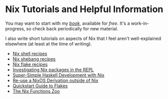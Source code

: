 # Nix Tutorials and Helpful Information

You may want to start with my [*book*](https://mhwombat.codeberg.page/nix-book/),
available for _free_.
It's a work-in-progress, so check back periodically for new material.

I also write short tutorials on aspects of Nix that I feel aren't well-explained elsewhere
(at least at the time of writing).

- [Nix shell recipes](https://mhwombat.codeberg.page/nix-book/#_nix_shell_recipes)
- [Nix shebang recipes](https://mhwombat.codeberg.page/nix-book/#_nix_shell_shebangs)
- [Nix flake recipes](flake-recipes.md)
- [Investigating Nix packages in the REPL](nixpkgs-repl.md)
- [Super-Simple Haskell Development with Nix](Haskell/ss-haskell-dev.md)
- [Re-use a NixOS Derivation outside of Nix](reuse-nixos-derivation.md)
- [Quickstart Guide to Flakes](flakes.md)
- [The Nix Functions Zoo](field-guide.md)
